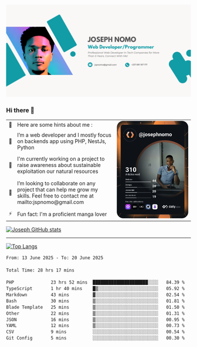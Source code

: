 ![Banner of my profile!](/Joseph_NOMO_NEW.png "Banner")

### Hi there 👋

<!--- | --  | 👋  | Here are some hints about me :                                                                                                 | <td rowspan=6><img src="/devcard.svg" width="400" alt="Joseph NOMO's Dev Card"/></td> |
| --- | --- | ------------------------------------------------------------------------------------------------------------------------------ | ------------------------------------------------------------------------------------- |
| --  | 🔭  | I’m a web developer and I mostly focus on backends app using PHP, NestJs, Python                                               |
| --  | 🦁  | I'm currently working on a project to raise awareness about sustainable exploitation our natural resources                     |
| --  | 👯  | I’m looking to collaborate on any project that can help me grow my skills. Feel free to contact me at mailto:jspnomo@gmail.com |
| --  | ⚡  | Fun fact: I'm a proficient manga lover                                                                                         |
--->

<table>
    <tr>
        <td width="1%">👋</td>
        <td width="55%">Here are some hints about me :</td>
        <td rowspan=6 width="44%"><img src="/devcard.svg" width="400" alt="Joseph NOMO's Dev Card"/></td>
    </tr>
    <tr>
        <td>🔭</td>
        <td>I’m a web developer and I mostly focus on backends app using PHP, NestJs, Python</td>
    </tr>
    <tr>
        <td>🦁</td>
        <td>I'm currently working on a project to raise awareness about sustainable exploitation our natural resources</td>
    </tr>
    <tr>
        <td>👯</td>
        <td>I’m looking to collaborate on any project that can help me grow my skills. Feel free to contact me at mailto:jspnomo@gmail.com</td>
    </tr>
    <tr>
        <td>⚡</td>
        <td>Fun fact: I'm a proficient manga lover</td>
    </tr>

</table>

[![Joseph GitHub stats](https://github-readme-stats-seven-sigma-53.vercel.app/api?username=Jspascal)](https://github.com/Jspascal/github-readme-stats)

---

[![Top Langs](https://github-readme-stats-seven-sigma-53.vercel.app/api/top-langs/?username=Jspascal&layout=compact)](https://github.com/Jspascal/github-readme-stats)

<!--START_SECTION:waka-->

```txt
From: 13 June 2025 - To: 20 June 2025

Total Time: 28 hrs 17 mins

PHP              23 hrs 52 mins  █████████████████████░░░░   84.39 %
TypeScript       1 hr 40 mins    █▒░░░░░░░░░░░░░░░░░░░░░░░   05.92 %
Markdown         43 mins         ▓░░░░░░░░░░░░░░░░░░░░░░░░   02.54 %
Bash             30 mins         ▒░░░░░░░░░░░░░░░░░░░░░░░░   01.81 %
Blade Template   25 mins         ▒░░░░░░░░░░░░░░░░░░░░░░░░   01.50 %
Other            22 mins         ▒░░░░░░░░░░░░░░░░░░░░░░░░   01.31 %
JSON             16 mins         ▒░░░░░░░░░░░░░░░░░░░░░░░░   00.95 %
YAML             12 mins         ▒░░░░░░░░░░░░░░░░░░░░░░░░   00.73 %
CSV              9 mins          ░░░░░░░░░░░░░░░░░░░░░░░░░   00.54 %
Git Config       5 mins          ░░░░░░░░░░░░░░░░░░░░░░░░░   00.30 %
```

<!--END_SECTION:waka-->
